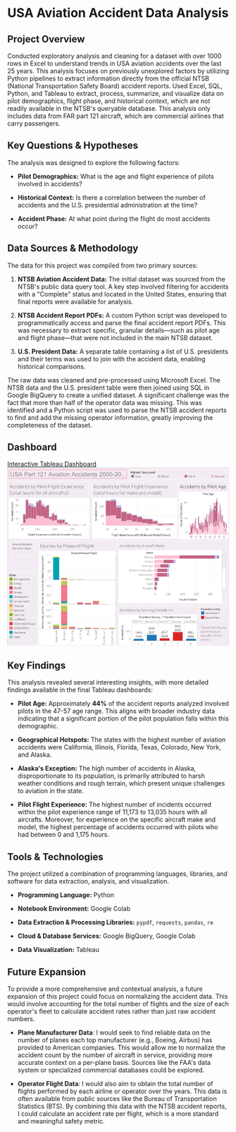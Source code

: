 # USA Aviation Accident Data Analysis

## Project Overview

Conducted exploratory analysis and cleaning for a dataset with over 1000 rows in Excel to understand trends in USA aviation accidents over the last 25 years. This analysis focuses on previously unexplored factors by utilizing Python pipelines to extract information directly from the official NTSB (National Transportation Safety Board) accident reports. Used Excel, SQL, Python, and Tableau to extract, process, summarize, and visualize data on pilot demographics, flight phase, and historical context, which are not readily available in the NTSB's queryable database. This analysis only includes data from FAR part 121 aircraft, which are commercial airlines that carry passengers.

## Key Questions & Hypotheses

The analysis was designed to explore the following factors:

* **Pilot Demographics:** What is the age and flight experience of pilots involved in accidents?

* **Historical Context:** Is there a correlation between the number of accidents and the U.S. presidential administration at the time?

* **Accident Phase:** At what point during the flight do most accidents occur?

## Data Sources & Methodology

The data for this project was compiled from two primary sources:

1. **NTSB Aviation Accident Data:** The initial dataset was sourced from the NTSB's public data query tool. A key step involved filtering for accidents with a "Complete" status and located in the United States, ensuring that final reports were available for analysis.

2. **NTSB Accident Report PDFs:** A custom Python script was developed to programmatically access and parse the final accident report PDFs. This was necessary to extract specific, granular details—such as pilot age and flight phase—that were not included in the main NTSB dataset.

3. **U.S. President Data:** A separate table containing a list of U.S. presidents and their terms was used to join with the accident data, enabling historical comparisons.

The raw data was cleaned and pre-processed using Microsoft Excel. The NTSB data and the U.S. president table were then joined using SQL in Google BigQuery to create a unified dataset. A significant challenge was the fact that more than half of the operator data was missing. This was identified and a Python script was used to parse the NTSB accident reports to find and add the missing operator information, greatly improving the completeness of the dataset.

## Dashboard
[Interactive Tableau Dashboard](https://public.tableau.com/shared/B3625B7GD?:display_count=n&:origin=viz_share_link)
![Dashboard](Dashboard.png)

## Key Findings

This analysis revealed several interesting insights, with more detailed findings available in the final Tableau dashboards:

* **Pilot Age:** Approximately **44%** of the accident reports analyzed involved pilots in the 47-57 age range. This aligns with broader industry data indicating that a significant portion of the pilot population falls within this demographic.

* **Geographical Hotspots:** The states with the highest number of aviation accidents were California, Illinois, Florida, Texas, Colorado, New York, and Alaska.

* **Alaska's Exception:** The high number of accidents in Alaska, disproportionate to its population, is primarily attributed to harsh weather conditions and rough terrain, which present unique challenges to aviation in the state.

* **Pilot Flight Experience:** The highest number of incidents occurred within the pilot experience range of 11,173 to 13,035 hours with all aircrafts. Moreover, for experience on the specific aircraft make and model, the highest percentage of accidents occurred with pilots who had between 0 and 1,175 hours.

## Tools & Technologies

The project utilized a combination of programming languages, libraries, and software for data extraction, analysis, and visualization.

* **Programming Language:** Python

* **Notebook Environment:** Google Colab

* **Data Extraction & Processing Libraries:** `pypdf`, `requests`, `pandas`, `re`

* **Cloud & Database Services:** Google BigQuery, Google Colab

* **Data Visualization:** Tableau

## Future Expansion
To provide a more comprehensive and contextual analysis, a future expansion of this project could focus on normalizing the accident data. This would involve accounting for the total number of flights and the size of each operator's fleet to calculate accident rates rather than just raw accident numbers.

* **Plane Manufacturer Data**: I would seek to find reliable data on the number of planes each top manufacturer (e.g., Boeing, Airbus) has provided to American companies. This would allow me to normalize the accident count by the number of aircraft in service, providing more accurate context on a per-plane basis. Sources like the FAA's data system or specialized commercial databases could be explored.

* **Operator Flight Data**: I would also aim to obtain the total number of flights performed by each airline or operator over the years. This data is often available from public sources like the Bureau of Transportation Statistics (BTS). By combining this data with the NTSB accident reports, I could calculate an accident rate per flight, which is a more standard and meaningful safety metric.
